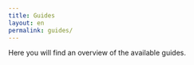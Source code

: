 ```yaml
---
title: Guides
layout: en
permalink: guides/
---
```


Here you will find an overview of the available guides.
